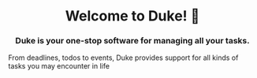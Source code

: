 <h1 align="center">Welcome to Duke! 👋</h1>

<h3 align="center">Duke is your one-stop software for managing all your tasks. 
</h3>

From deadlines, todos to events, Duke provides support for all kinds of tasks you may encounter in life
